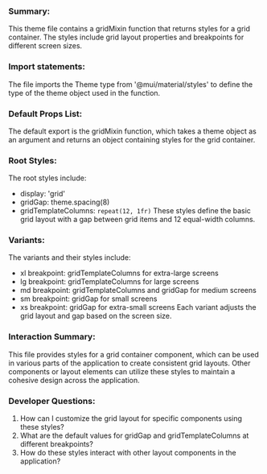 ### Summary:
This theme file contains a gridMixin function that returns styles for a grid container. The styles include grid layout properties and breakpoints for different screen sizes.

### Import statements:
The file imports the Theme type from '@mui/material/styles' to define the type of the theme object used in the function.

### Default Props List:
The default export is the gridMixin function, which takes a theme object as an argument and returns an object containing styles for the grid container.

### Root Styles:
The root styles include:
- display: 'grid'
- gridGap: theme.spacing(8)
- gridTemplateColumns: `repeat(12, 1fr)`
These styles define the basic grid layout with a gap between grid items and 12 equal-width columns.

### Variants:
The variants and their styles include:
- xl breakpoint: gridTemplateColumns for extra-large screens
- lg breakpoint: gridTemplateColumns for large screens
- md breakpoint: gridTemplateColumns and gridGap for medium screens
- sm breakpoint: gridGap for small screens
- xs breakpoint: gridGap for extra-small screens
Each variant adjusts the grid layout and gap based on the screen size.

### Interaction Summary:
This file provides styles for a grid container component, which can be used in various parts of the application to create consistent grid layouts. Other components or layout elements can utilize these styles to maintain a cohesive design across the application.

### Developer Questions:
1. How can I customize the grid layout for specific components using these styles?
2. What are the default values for gridGap and gridTemplateColumns at different breakpoints?
3. How do these styles interact with other layout components in the application?